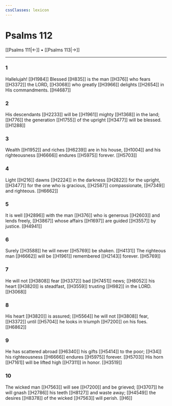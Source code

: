 ```yaml
---
cssClasses: lexicon
---
```


# Psalms 112

[[Psalms 111|←]] • [[Psalms 113|→]]

---

### 1
Hallelujah! [[H1984]] Blessed [[H835]] is the man [[H376]] who fears [[H3372]] the LORD, [[H3068]] who greatly [[H3966]] delights [[H2654]] in His commandments. [[H4687]]

### 2
His descendants [[H2233]] will be [[H1961]] mighty [[H1368]] in the land; [[H776]] the generation [[H1755]] of the upright [[H3477]] will be blessed. [[H1288]]

### 3
Wealth [[H1952]] and riches [[H6239]] are in his house, [[H1004]] and his righteousness [[H6666]] endures [[H5975]] forever. [[H5703]]

### 4
Light [[H216]] dawns [[H2224]] in the darkness [[H2822]] for the upright, [[H3477]] for the one who is gracious, [[H2587]] compassionate, [[H7349]] and righteous. [[H6662]]

### 5
It is well [[H2896]] with the man [[H376]] who is generous [[H2603]] and lends freely, [[H3867]] whose affairs [[H1697]] are guided [[H3557]] by justice. [[H4941]]

### 6
Surely [[H3588]] he will never [[H5769]] be shaken. [[H4131]] The righteous man [[H6662]] will be [[H1961]] remembered [[H2143]] forever. [[H5769]]

### 7
He will not [[H3808]] fear [[H3372]] bad [[H7451]] news; [[H8052]] his heart [[H3820]] is steadfast, [[H3559]] trusting [[H982]] in the LORD. [[H3068]]

### 8
His heart [[H3820]] is assured; [[H5564]] he will not [[H3808]] fear, [[H3372]] until [[H5704]] he looks in triumph [[H7200]] on his foes. [[H6862]]

### 9
He has scattered abroad [[H6340]] his gifts [[H5414]] to the poor; [[H34]] his righteousness [[H6666]] endures [[H5975]] forever. [[H5703]] His horn [[H7161]] will be lifted high [[H7311]] in honor. [[H3519]]

### 10
The wicked man [[H7563]] will see [[H7200]] and be grieved; [[H3707]] he will gnash [[H2786]] his teeth [[H8127]] and waste away; [[H4549]] the desires [[H8378]] of the wicked [[H7563]] will perish. [[H6]]

